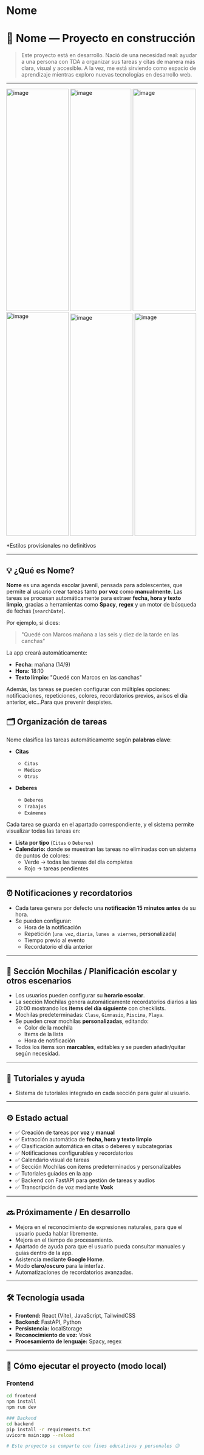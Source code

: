 # Nome
# 🧩 Nome — Proyecto en construcción

> Este proyecto está en desarrollo. Nació de una necesidad real: ayudar a una persona con TDA a organizar sus tareas y citas de manera más clara, visual y accesible. A la vez, me está sirviendo como espacio de aprendizaje mientras exploro nuevas tecnologías en desarrollo web.

---
<img width="164" height="585" alt="image" src="https://github.com/user-attachments/assets/c04985d5-97a3-4a26-b68e-aa673ed3fd4b" />
<img width="161" height="585" alt="image" src="https://github.com/user-attachments/assets/14697f45-32f0-4d44-af4a-c60071f1f932" />
<img width="166" height="585" alt="image" src="https://github.com/user-attachments/assets/5b433abd-3950-4aa6-b365-a7431175acff" />
<img width="164" height="589" alt="image" src="https://github.com/user-attachments/assets/96fee3bb-4dd9-4d1c-8eee-0e0e22c31da9" />
<img width="166" height="585" alt="image" src="https://github.com/user-attachments/assets/4a952055-4770-4fc8-9262-faecad46ea20" />
<img width="162" height="586" alt="image" src="https://github.com/user-attachments/assets/a0373e77-ccb2-4f88-85be-bad34f0d6762" />








 *Estilos provisionales no definitivos

---
## 💡 ¿Qué es Nome?

**Nome** es una agenda escolar juvenil, pensada para adolescentes, que permite al usuario crear tareas tanto **por voz** como **manualmente**. Las tareas se procesan automáticamente para extraer **fecha, hora y texto limpio**, gracias a herramientas como **Spacy**, **regex** y un motor de búsqueda de fechas (`searchDate`).  

Por ejemplo, si dices:  
> "Quedé con Marcos mañana a las seis y diez de la tarde en las canchas"  

La app creará automáticamente:  
- **Fecha:** mañana (14/9)  
- **Hora:** 18:10  
- **Texto limpio:** "Quedé con Marcos en las canchas"

Además, las tareas se pueden configurar con múltiples opciones: notificaciones, repeticiones, colores, recordatorios previos, avisos el día anterior, etc...Para que prevenir despistes.




## 🗂️ Organización de tareas

Nome clasifica las tareas automáticamente según **palabras clave**:  

- **Citas**  
  - `Citas`  
  - `Médico`  
  - `Otros`  

- **Deberes**  
  - `Deberes`  
  - `Trabajos`  
  - `Exámenes`  

Cada tarea se guarda en el apartado correspondiente, y el sistema permite visualizar todas las tareas en:  
- **Lista por tipo** (`Citas` o `Deberes`)  
- **Calendario:** donde se muestran las tareas no eliminadas con un sistema de puntos de colores:
  - Verde → todas las tareas del día completas  
  - Rojo → tareas pendientes  

---

## ⏰ Notificaciones y recordatorios

- Cada tarea genera por defecto una **notificación 15 minutos antes** de su hora.  
- Se pueden configurar:  
  - Hora de la notificación  
  - Repetición (`una vez`, `diaria`, `lunes a viernes`, personalizada)  
  - Tiempo previo al evento  
  - Recordatorio el día anterior  

---

## 🎒 Sección Mochilas / Planificación escolar y otros escenarios

- Los usuarios pueden configurar su **horario escolar**.  
- La sección Mochilas genera automáticamente recordatorios diarios a las 20:00 mostrando los **items del día siguiente** con checklists.  
- Mochilas predeterminadas: `Clase`, `Gimnasio`, `Piscina`, `Playa`.  
- Se pueden crear mochilas **personalizadas**, editando:  
  - Color de la mochila  
  - Items de la lista  
  - Hora de notificación  
- Todos los items son **marcables**, editables y se pueden añadir/quitar según necesidad.  

---

## 🧠 Tutoriales y ayuda

- Sistema de tutoriales integrado en cada sección para guiar al usuario.

---

## ⚙️ Estado actual

- ✅ Creación de tareas por **voz** y **manual**  
- ✅ Extracción automática de **fecha, hora y texto limpio**  
- ✅ Clasificación automática en citas o deberes y subcategorías  
- ✅ Notificaciones configurables y recordatorios  
- ✅ Calendario visual de tareas  
- ✅ Sección Mochilas con items predeterminados y personalizables  
- ✅ Tutoriales guiados en la app  
- ✅ Backend con FastAPI para gestión de tareas y audios  
- ✅ Transcripción de voz mediante **Vosk**  

---

## 🔜 Próximamente / En desarrollo

- Mejora en el reconocimiento de expresiones naturales, para que el usuario pueda hablar libremente.
- Mejora en el tiempo de procesamiento.
- Apartado de ayuda para que el usuario pueda consultar manuales y guías dentro de la app.  
- Asistencia mediante **Google Home**.  
- Modo **claro/oscuro** para la interfaz. 
- Automatizaciones de recordatorios avanzadas.  

---

## 🛠️ Tecnología usada

- **Frontend:** React (Vite), JavaScript, TailwindCSS  
- **Backend:** FastAPI, Python  
- **Persistencia:** localStorage  
- **Reconocimiento de voz:** Vosk  
- **Procesamiento de lenguaje:** Spacy, regex  

---

## 🚀 Cómo ejecutar el proyecto (modo local)

### Frontend
```bash
cd frontend
npm install
npm run dev

### Backend
cd backend
pip install -r requirements.txt
uvicorn main:app --reload

# Este proyecto se comparte con fines educativos y personales 😉
